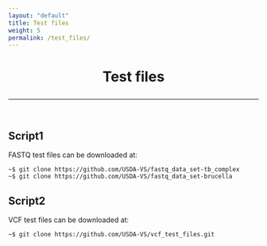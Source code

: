 ```yaml
---
layout: "default"
title: Test files
weight: 5
permalink: /test_files/
---
```


<h1><p style="text-align: center">Test files</p></h1>

-----
<br>

## Script1

FASTQ test files can be downloaded at:

    ~$ git clone https://github.com/USDA-VS/fastq_data_set-tb_complex
    ~$ git clone https://github.com/USDA-VS/fastq_data_set-brucella

## Script2

VCF test files can be downloaded at:

    ~$ git clone https://github.com/USDA-VS/vcf_test_files.git
